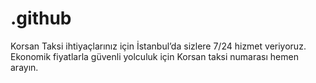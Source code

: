 # .github
Korsan Taksi ihtiyaçlarınız için İstanbul’da sizlere 7/24 hizmet veriyoruz. Ekonomik fiyatlarla güvenli yolculuk için Korsan taksi numarası hemen arayın.
